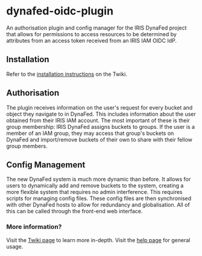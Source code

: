 # dynafed-oidc-plugin
An authorisation plugin and config manager for the IRIS DynaFed project that allows for permissions to access resources to be determined by attributes from an access token received from an IRIS IAM OIDC IdP.

## Installation
Refer to the [installation instructions](https://wiki.e-science.cclrc.ac.uk/web1/bin/view/EScienceInternal/IRISDynaFedInstallation) on the Twiki.

## Authorisation
The plugin receives information on the user's request for every bucket and object they navigate to in DynaFed. This includes information about the user obtained from their IRIS IAM account. The most important of these is their group membership: IRIS DynaFed assigns buckets to groups. If the user is a member of an IAM group, they may access that group's buckets on DynaFed and import/remove buckets of their own to share with their fellow group members.

## Config Management
The new DynaFed system is much more dynamic than before. It allows for users to dynamically add and remove buckets to the system, creating a more flexible system that requires no admin interference. This requires scripts for managing config files. These config files are then synchronised with other DynaFed hosts to allow for redundancy and globalisation. All of this can be called through the front-end web interface.

### More information?
Visit the [Twiki page](https://wiki.e-science.cclrc.ac.uk/web1/bin/view/EScienceInternal/IRISDynaFed) to learn more in-depth.
Visit the [help page](https://dynafed.stfc.ac.uk/help) for general usage.